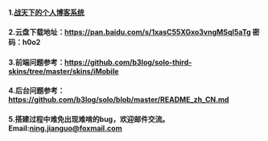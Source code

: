#### 1.[战天下的个人博客系统](http://www.ningjianguo.xyz)
#### 2.云盘下载地址：https://pan.baidu.com/s/1xasC55XGxo3vngMSqI5aTg 密码：h0o2
#### 3.前端问题参考：https://github.com/b3log/solo-third-skins/tree/master/skins/iMobile
#### 4.后台问题参考：https://github.com/b3log/solo/blob/master/README_zh_CN.md
#### 5.搭建过程中难免出现难啃的bug，欢迎邮件交流。Email:ning.jianguo@foxmail.com 
